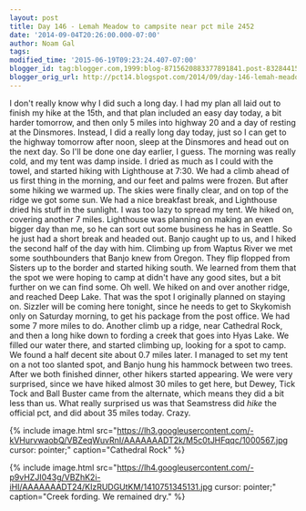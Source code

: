 ```yaml
---
layout: post
title: Day 146 - Lemah Meadow to campsite near pct mile 2452
date: '2014-09-04T20:26:00.000-07:00'
author: Noam Gal
tags:
modified_time: '2015-06-19T09:23:24.407-07:00'
blogger_id: tag:blogger.com,1999:blog-8715620883377891841.post-8328441544881800436
blogger_orig_url: http://pct14.blogspot.com/2014/09/day-146-lemah-meadow-to-campsite-near.html
---
```


 I don't really know why I did such a long day. I had my plan all laid out to finish my hike at the 15th, and that
 plan included an easy day today, a bit harder tomorrow, and then only 5 miles into highway 20 and a day of resting
 at the Dinsmores.
 Instead, I did a really long day today, just so I can get to the highway tomorrow after noon,
 sleep at the Dinsmores and head out on the next day. So I'll be done one day earlier, I guess.
 The morning was
 really cold, and my tent was damp inside. I dried as much as I could with the towel, and started hiking with
 Lighthouse at 7:30. We had a climb ahead of us first thing in the morning, and our feet and palms were frozen. But
 after some hiking we warmed up.
 The skies were finally clear, and on top of the ridge we got some sun. We had a
 nice breakfast break, and Lighthouse dried his stuff in the sunlight. I was too lazy to spread my tent.
 We
 hiked on, covering another 7 miles. Lighthouse was planning on making an even bigger day than me, so he can sort out
 some business he has in Seattle. So he just had a short break and headed out. Banjo caught up to us, and I hiked the
 second half of the day with him.
 Climbing up from Waptus River we met some southbounders that Banjo knew from
 Oregon. They flip flopped from Sisters up to the border and started hiking south. We learned from them that the spot
 we were hoping to camp at didn't have any good sites, but a bit further on we can find some. Oh well.
 We hiked
 on and over another ridge, and reached Deep Lake. That was the spot I originally planned on staying on. Sizzler will
 be coming here tonight, since he needs to get to Skykomish only on Saturday morning, to get his package from the
 post office. We had some 7 more miles to do.
 Another climb up a ridge, near Cathedral Rock, and then a long
 hike down to fording a creek that goes into Hyas Lake. We filled our water there, and started climbing up, looking
 for a spot to camp.
 We found a half decent site about 0.7 miles later. I managed to set my tent on a not too
 slanted spot, and Banjo hung his hammock between two trees.
 After we both finished dinner, other hikers started
 appearing. We were very surprised, since we have hiked almost 30 miles to get here, but Dewey, Tick Tock and Ball
 Buster came from the alternate, which means they did a bit less than us. What really surprised us was that
 Seamstress did _hike_ the official pct, and did about 35 miles today. Crazy.


{% include image.html src="https://lh3.googleusercontent.com/-kVHurvwaobQ/VBZeqWuvRnI/AAAAAAADT2k/M5c0tJHFqqc/1000567.jpg cursor: pointer;" caption="Cathedral Rock" %}


{% include image.html src="https://lh4.googleusercontent.com/-p9vHZJI043g/VBZhK2i-iHI/AAAAAAADT24/KIzRUDGUtKM/1410751345131.jpg cursor: pointer;" caption="Creek fording. We remained dry." %}

